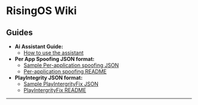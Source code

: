 # RisingOS Wiki

## Guides
- **Ai Assistant Guide:**
    - [How to use the assistant](https://github.com/RisingOS-staging/risingOS_wiki/blob/fifteen/assistant/Risa/README.md)
- **Per App Spoofing JSON format:**
    - [Sample Per-application spoofing JSON](https://github.com/RisingOS-staging/risingOS_wiki/blob/fifteen/spoofing/Per_App_Spoofing/sample.json)
    - [Per-application spoofing README](https://github.com/RisingOS-staging/risingOS_wiki/blob/fifteen/spoofing/Per_App_Spoofing/README)
- **PlayIntegrity JSON format:**
    - [Sample PlayIntergrityFix JSON](https://github.com/RisingOS-staging/risingOS_wiki/blob/fifteen/spoofing/PlayIntergrity/pif.json)
    - [PlayIntergrityFix README](https://github.com/RisingOS-staging/risingOS_wiki/blob/fifteen/spoofing/PlayIntergrity/README)
---



